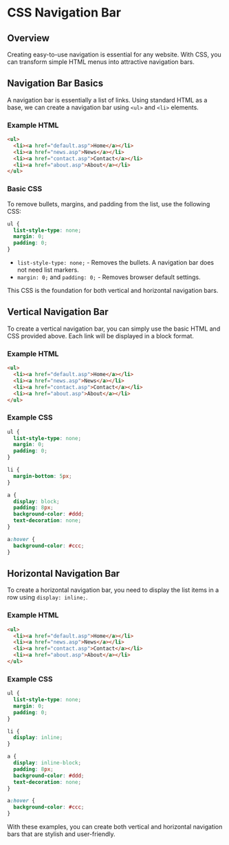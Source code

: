 # CSS Navigation Bar

## Overview
Creating easy-to-use navigation is essential for any website. With CSS, you can transform simple HTML menus into attractive navigation bars.

## Navigation Bar Basics
A navigation bar is essentially a list of links. Using standard HTML as a base, we can create a navigation bar using `<ul>` and `<li>` elements.

### Example HTML
```html
<ul>
  <li><a href="default.asp">Home</a></li>
  <li><a href="news.asp">News</a></li>
  <li><a href="contact.asp">Contact</a></li>
  <li><a href="about.asp">About</a></li>
</ul>
```

### Basic CSS
To remove bullets, margins, and padding from the list, use the following CSS:

```css
ul {
  list-style-type: none;
  margin: 0;
  padding: 0;
}
```

- `list-style-type: none;` - Removes the bullets. A navigation bar does not need list markers.
- `margin: 0;` and `padding: 0;` - Removes browser default settings.

This CSS is the foundation for both vertical and horizontal navigation bars.

## Vertical Navigation Bar

To create a vertical navigation bar, you can simply use the basic HTML and CSS provided above. Each link will be displayed in a block format.

### Example HTML
```html
<ul>
  <li><a href="default.asp">Home</a></li>
  <li><a href="news.asp">News</a></li>
  <li><a href="contact.asp">Contact</a></li>
  <li><a href="about.asp">About</a></li>
</ul>
```

### Example CSS
```css
ul {
  list-style-type: none;
  margin: 0;
  padding: 0;
}

li {
  margin-bottom: 5px;
}

a {
  display: block;
  padding: 8px;
  background-color: #ddd;
  text-decoration: none;
}

a:hover {
  background-color: #ccc;
}
```

## Horizontal Navigation Bar

To create a horizontal navigation bar, you need to display the list items in a row using `display: inline;`.

### Example HTML
```html
<ul>
  <li><a href="default.asp">Home</a></li>
  <li><a href="news.asp">News</a></li>
  <li><a href="contact.asp">Contact</a></li>
  <li><a href="about.asp">About</a></li>
</ul>
```

### Example CSS
```css
ul {
  list-style-type: none;
  margin: 0;
  padding: 0;
}

li {
  display: inline;
}

a {
  display: inline-block;
  padding: 8px;
  background-color: #ddd;
  text-decoration: none;
}

a:hover {
  background-color: #ccc;
}
```
With these examples, you can create both vertical and horizontal navigation bars that are stylish and user-friendly.
